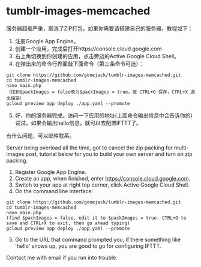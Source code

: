# tumblr-images-memcached

服务器超载严重，取消了ZIP打包，如果你需要请搭建自己的服务器，教程如下：

1. 注册Google App Engine。
2. 创建一个应用，完成后打开https://console.cloud.google.com
3. 右上角切换到你创建的应用，点击旁边的Active Google Cloud Shell。
4. 在弹出来的命令行界面敲下面命令（第三条命令可选）：

  ```
  git clone https://github.com/gonejack/tumblr-images-memcached.git
  cd tumblr-images-memcached
  nano main.php
  （找到$packImages = false改为$packImages = true，按 CTRL+O 保存，CTRL+X 退出编辑）
  gcloud preview app deploy ./app.yaml --promote
  ```

5. 好，你的服务器完成。访问一下应用的地址(上面命令输出信息中会告诉你的)试试，如果会输出hello信息，就可以去配置IFTTT了。

有什么问题，可以邮件联系。


Server being overload all the time, got to cancel the zip packing for multi-images post, tutorial below for you to build your own server and turn on zip packing.

1. Register Google App Engine.
2. Create an app, when finished, enter https://console.cloud.google.com.
3. Switch to your app at right top corner, click Active Google Cloud Shell.
4. On the command line interface:

  ```
  git clone https://github.com/gonejack/tumblr-images-memcached.git
  cd tumblr-images-memcached
  nano main.php
  (find $packImages = false, edit it to $packImages = true. CTRL+O to save and CTRL+X to exit, then go ahead typing)
  gcloud preview app deploy ./app.yaml --promote
  ```

5. Go to the URL that command prompted you, if there something like 'hello' shows up, you are good to go for configuring IFTTT.

Contact me with email if you run into trouble.
